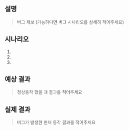 ## 설명
> 버그 제보 (가능하다면 버그 시나리오를 상세히 적어주세요)

## 시나리오
1. 
2. 
3. 

## 예상 결과
> 정상동작 했을 떄 결과를 적어주세요

## 실제 결과
> 버그가 발생한 현재 동작 결과를 적어주세요


